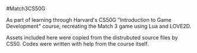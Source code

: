 #Match3CS50G

As part of learning through Harvard's CS50G "Introduction to Game Development" course, recreating the Match 3 game using Lua and LOVE2D.

Assets included here were copied from the distrubuted source files by CS50. Codes were written with help from the course itself.